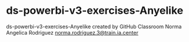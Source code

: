 # ds-powerbi-v3-exercises-Anyelike
ds-powerbi-v3-exercises-Anyelike created by GitHub Classroom
Norma Angelica Rodriguez
norma.rodriguez.3@train.ia.center
